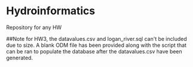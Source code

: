 # Hydroinformatics
 Repository for any HW

 ##Note for HW3, the datavalues.csv and logan_river.sql can't be included due to size. A blank ODM file has been provided along with the script that can be ran to populate the database after the datavalues.csv have been generated.

